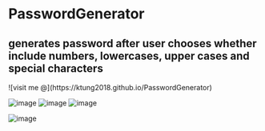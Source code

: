 # PasswordGenerator
<h2>generates password after user chooses whether include numbers, lowercases, upper cases and special characters</h2>
<p>![visit me @](https://ktung2018.github.io/PasswordGenerator)</p>

![image](https://github.com/ktung2018/PasswordGenerator/assets/35645038/9299841e-9677-47e7-99a4-07fc4b4eb798)
![image](https://github.com/ktung2018/PasswordGenerator/assets/35645038/4890fba0-2d6f-4d67-b787-3ca5e73af182)
![image](https://github.com/ktung2018/PasswordGenerator/assets/35645038/6fc5d489-787c-4054-9b78-c9651e85d4dc)

![image](https://github.com/ktung2018/PasswordGenerator/assets/35645038/73c474cb-4907-460b-8957-7a0eb0e93cf9)
